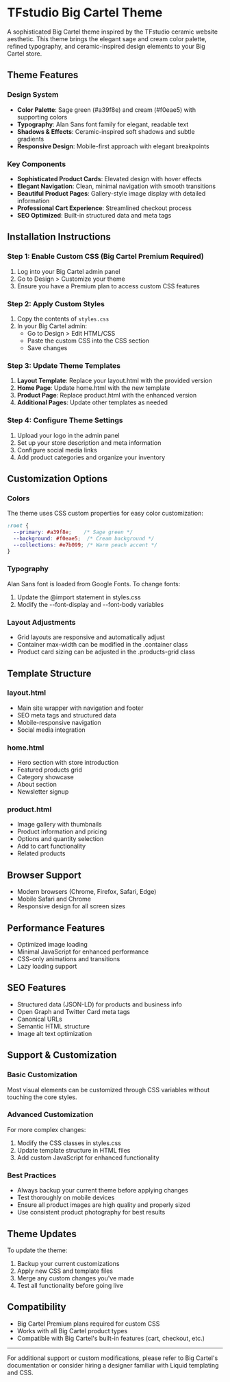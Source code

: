 # TFstudio Big Cartel Theme

A sophisticated Big Cartel theme inspired by the TFstudio ceramic website aesthetic. This theme brings the elegant sage and cream color palette, refined typography, and ceramic-inspired design elements to your Big Cartel store.

## Theme Features

### Design System
- **Color Palette**: Sage green (#a39f8e) and cream (#f0eae5) with supporting colors
- **Typography**: Alan Sans font family for elegant, readable text
- **Shadows & Effects**: Ceramic-inspired soft shadows and subtle gradients
- **Responsive Design**: Mobile-first approach with elegant breakpoints

### Key Components
- **Sophisticated Product Cards**: Elevated design with hover effects
- **Elegant Navigation**: Clean, minimal navigation with smooth transitions
- **Beautiful Product Pages**: Gallery-style image display with detailed information
- **Professional Cart Experience**: Streamlined checkout process
- **SEO Optimized**: Built-in structured data and meta tags

## Installation Instructions

### Step 1: Enable Custom CSS (Big Cartel Premium Required)
1. Log into your Big Cartel admin panel
2. Go to Design > Customize your theme
3. Ensure you have a Premium plan to access custom CSS features

### Step 2: Apply Custom Styles
1. Copy the contents of `styles.css`
2. In your Big Cartel admin:
   - Go to Design > Edit HTML/CSS
   - Paste the custom CSS into the CSS section
   - Save changes

### Step 3: Update Theme Templates
1. **Layout Template**: Replace your layout.html with the provided version
2. **Home Page**: Update home.html with the new template
3. **Product Page**: Replace product.html with the enhanced version
4. **Additional Pages**: Update other templates as needed

### Step 4: Configure Theme Settings
1. Upload your logo in the admin panel
2. Set up your store description and meta information
3. Configure social media links
4. Add product categories and organize your inventory

## Customization Options

### Colors
The theme uses CSS custom properties for easy color customization:
```css
:root {
  --primary: #a39f8e;    /* Sage green */
  --background: #f0eae5;  /* Cream background */
  --collections: #e7b099; /* Warm peach accent */
}
```

### Typography
Alan Sans font is loaded from Google Fonts. To change fonts:
1. Update the @import statement in styles.css
2. Modify the --font-display and --font-body variables

### Layout Adjustments
- Grid layouts are responsive and automatically adjust
- Container max-width can be modified in the .container class
- Product card sizing can be adjusted in the .products-grid class

## Template Structure

### layout.html
- Main site wrapper with navigation and footer
- SEO meta tags and structured data
- Mobile-responsive navigation
- Social media integration

### home.html
- Hero section with store introduction
- Featured products grid
- Category showcase
- About section
- Newsletter signup

### product.html
- Image gallery with thumbnails
- Product information and pricing
- Options and quantity selection
- Add to cart functionality
- Related products

## Browser Support
- Modern browsers (Chrome, Firefox, Safari, Edge)
- Mobile Safari and Chrome
- Responsive design for all screen sizes

## Performance Features
- Optimized image loading
- Minimal JavaScript for enhanced performance
- CSS-only animations and transitions
- Lazy loading support

## SEO Features
- Structured data (JSON-LD) for products and business info
- Open Graph and Twitter Card meta tags
- Canonical URLs
- Semantic HTML structure
- Image alt text optimization

## Support & Customization

### Basic Customization
Most visual elements can be customized through CSS variables without touching the core styles.

### Advanced Customization
For more complex changes:
1. Modify the CSS classes in styles.css
2. Update template structure in HTML files
3. Add custom JavaScript for enhanced functionality

### Best Practices
- Always backup your current theme before applying changes
- Test thoroughly on mobile devices
- Ensure all product images are high quality and properly sized
- Use consistent product photography for best results

## Theme Updates
To update the theme:
1. Backup your current customizations
2. Apply new CSS and template files
3. Merge any custom changes you've made
4. Test all functionality before going live

## Compatibility
- Big Cartel Premium plans required for custom CSS
- Works with all Big Cartel product types
- Compatible with Big Cartel's built-in features (cart, checkout, etc.)

---

For additional support or custom modifications, please refer to Big Cartel's documentation or consider hiring a designer familiar with Liquid templating and CSS.